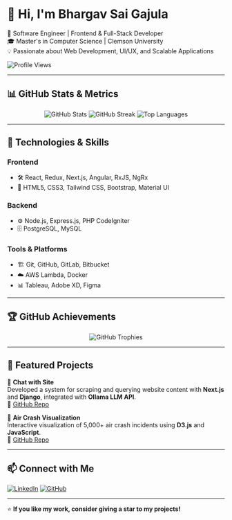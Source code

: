 # 👋 Hi, I'm Bhargav Sai Gajula  

🚀 Software Engineer | Frontend & Full-Stack Developer  
🎓 Master's in Computer Science | Clemson University  
💡 Passionate about Web Development, UI/UX, and Scalable Applications  

![Profile Views](https://komarev.com/ghpvc/?username=bhargavsai2&label=Profile%20Views&color=blue&style=flat) 

---

## 📊 GitHub Stats & Metrics  
<p align="center">
  <img src="https://github-readme-stats.vercel.app/api?username=bhargavsai2&show_icons=true&theme=radical" alt="GitHub Stats" />
  <img src="https://github-readme-streak-stats.herokuapp.com/?user=bhargavsai2&theme=radical" alt="GitHub Streak" />
  <img src="https://github-readme-stats.vercel.app/api/top-langs/?username=bhargavsai2&layout=compact&theme=radical" alt="Top Languages" />
</p>

---

## 🔧 Technologies & Skills  

### **Frontend**
- 🛠 React, Redux, Next.js, Angular, RxJS, NgRx  
- 🎨 HTML5, CSS3, Tailwind CSS, Bootstrap, Material UI  

### **Backend**
- ⚙️ Node.js, Express.js, PHP CodeIgniter  
- 🗄️ PostgreSQL, MySQL  

### **Tools & Platforms**
- 🏗 Git, GitHub, GitLab, Bitbucket  
- ☁️ AWS Lambda, Docker  
- 📊 Tableau, Adobe XD, Figma  

---

## 🏆 GitHub Achievements  
<p align="center">
  <img src="https://github-profile-trophy.vercel.app/?username=bhargavsai2&theme=onedark" alt="GitHub Trophies" />
</p>

---

## 🚀 Featured Projects  

🔹 **Chat with Site**  
Developed a system for scraping and querying website content with **Next.js** and **Django**, integrated with **Ollama LLM API**.  
🔗 [GitHub Repo](https://github.com/bhargavsai2/WebsiteChat)  

🔹 **Air Crash Visualization**  
Interactive visualization of 5,000+ air crash incidents using **D3.js** and **JavaScript**.  
🔗 [GitHub Repo](https://github.com/bhargavsai2/Air_Crashes_Visualization)  


---

## 📫 Connect with Me  
[![LinkedIn](https://img.shields.io/badge/LinkedIn-Connect-blue?style=for-the-badge&logo=linkedin)](https://linkedin.com/in/bhargav-sai-gajula)
[![GitHub](https://img.shields.io/badge/GitHub-Follow-black?style=for-the-badge&logo=github)](https://github.com/bhargavsai2)  

---

⭐ **If you like my work, consider giving a star to my projects!**  
